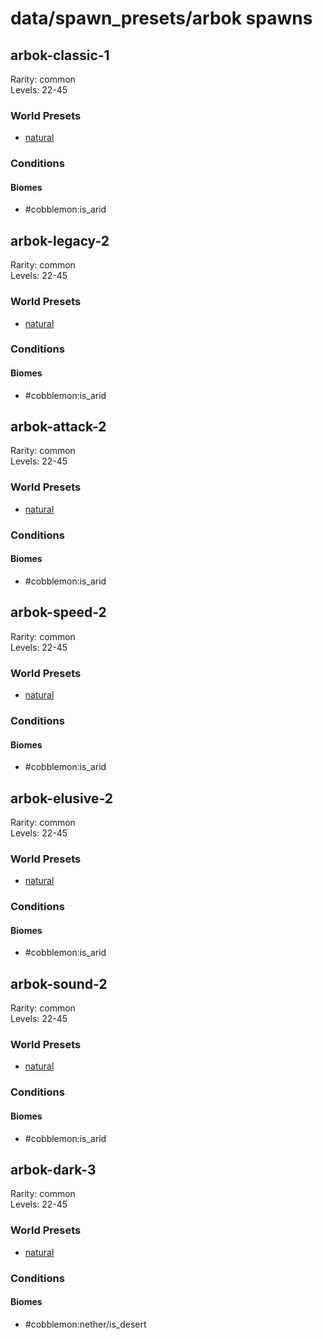 # data/spawn_presets/arbok spawns  
  
## arbok-classic-1  
Rarity: common  
Levels: 22-45  
  
### World Presets  
* [natural](/data/world_presets/natural.md)  
  
### Conditions  
  
#### Biomes  
  * #cobblemon:is_arid
  
  
## arbok-legacy-2  
Rarity: common  
Levels: 22-45  
  
### World Presets  
* [natural](/data/world_presets/natural.md)  
  
### Conditions  
  
#### Biomes  
  * #cobblemon:is_arid
  
  
## arbok-attack-2  
Rarity: common  
Levels: 22-45  
  
### World Presets  
* [natural](/data/world_presets/natural.md)  
  
### Conditions  
  
#### Biomes  
  * #cobblemon:is_arid
  
  
## arbok-speed-2  
Rarity: common  
Levels: 22-45  
  
### World Presets  
* [natural](/data/world_presets/natural.md)  
  
### Conditions  
  
#### Biomes  
  * #cobblemon:is_arid
  
  
## arbok-elusive-2  
Rarity: common  
Levels: 22-45  
  
### World Presets  
* [natural](/data/world_presets/natural.md)  
  
### Conditions  
  
#### Biomes  
  * #cobblemon:is_arid
  
  
## arbok-sound-2  
Rarity: common  
Levels: 22-45  
  
### World Presets  
* [natural](/data/world_presets/natural.md)  
  
### Conditions  
  
#### Biomes  
  * #cobblemon:is_arid
  
  
## arbok-dark-3  
Rarity: common  
Levels: 22-45  
  
### World Presets  
* [natural](/data/world_presets/natural.md)  
  
### Conditions  
  
#### Biomes  
  * #cobblemon:nether/is_desert
  
